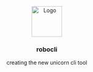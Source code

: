 <div align="center">
    <img src="https://cdn-icons-png.flaticon.com/128/10792/10792828.png" alt="Logo" width="80" height="80">
    <h3>robocli</h3>
    <p>creating the new unicorn cli tool</p>
</div>
